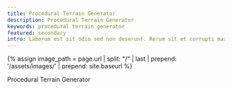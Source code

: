 ```yaml
---
title: Procedural Terrain Generator
description: Procedural Terrain Generator
keywords: procedural terrain generator
featured: secondary
intro: Laborum est sit odio sed non deserunt. Rerum sit et corrupti maxime. Et dolores dignissimos fugit ut ratione.
---
```


{% assign image_path = page.url | split: "/" | last | prepend: '/assets/images/' | prepend: site.baseurl %}

Procedural Terrain Generator

